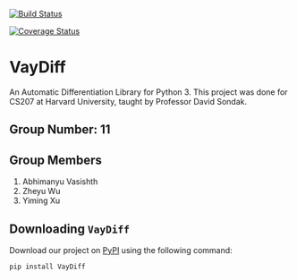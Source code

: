 [![Build Status](https://travis-ci.com/cs207-group-11/cs207-FinalProject.svg?branch=master)](https://travis-ci.com/cs207-group-11/cs207-FinalProject)

[![Coverage Status](https://coveralls.io/repos/github/cs207-group-11/cs207-FinalProject/badge.svg?branch=master)](https://coveralls.io/github/cs207-group-11/cs207-FinalProject?branch=master)

# VayDiff

An Automatic Differentiation Library for Python 3. This project was done for CS207 at Harvard University, taught by Professor David Sondak.

## Group Number: 11

## Group Members

1. Abhimanyu Vasishth
2. Zheyu Wu
3. Yiming Xu

## Downloading `VayDiff`

Download our project on [PyPI](https://pypi.org/project/VayDiff/) using the following command:

```
pip install VayDiff
```
